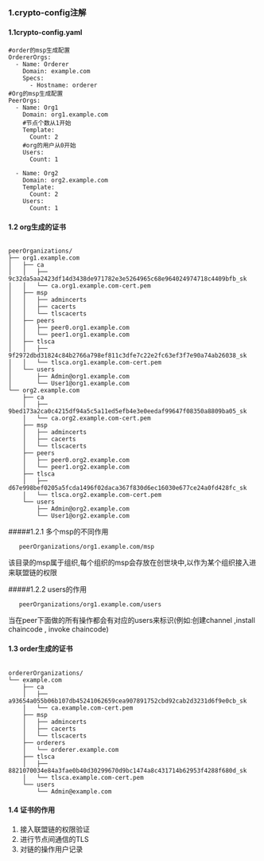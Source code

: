 ### 1.crypto-config注解

#### 1.1crypto-config.yaml

``````shell
#order的msp生成配置
OrdererOrgs:
  - Name: Orderer 
    Domain: example.com
    Specs:
      - Hostname: orderer
#Org的msp生成配置
PeerOrgs:
  - Name: Org1
    Domain: org1.example.com
    #节点个数从1开始
    Template:
      Count: 2
    #org的用户从0开始
    Users:
      Count: 1

  - Name: Org2
    Domain: org2.example.com
    Template:
      Count: 2
    Users:
      Count: 1

``````

#### 1.2 org生成的证书

``````shell

peerOrganizations/
├── org1.example.com
│   ├── ca
│   │   ├── 9c32da5aa2423df14d3438de971782e3e5264965c68e964024974718c4409bfb_sk
│   │   └── ca.org1.example.com-cert.pem
│   ├── msp
│   │   ├── admincerts
│   │   ├── cacerts
│   │   └── tlscacerts
│   ├── peers
│   │   ├── peer0.org1.example.com
│   │   └── peer1.org1.example.com
│   ├── tlsca
│   │   ├── 9f2972dbd31824c84b2766a798ef811c3dfe7c22e2fc63ef3f7e90a74ab26038_sk
│   │   └── tlsca.org1.example.com-cert.pem
│   └── users
│       ├── Admin@org1.example.com
│       └── User1@org1.example.com
└── org2.example.com
    ├── ca
    │   ├── 9bed173a2ca0c4215df94a5c5a11ed5efb4e3e0eedaf99647f08350a8809ba05_sk
    │   └── ca.org2.example.com-cert.pem
    ├── msp
    │   ├── admincerts
    │   ├── cacerts
    │   └── tlscacerts
    ├── peers
    │   ├── peer0.org2.example.com
    │   └── peer1.org2.example.com
    ├── tlsca
    │   ├── d67e998bef0205a5fcda1496f02daca367f830d6ec16030e677ce24a0fd428fc_sk
    │   └── tlsca.org2.example.com-cert.pem
    └── users
        ├── Admin@org2.example.com
        └── User1@org2.example.com

``````

#####1.2.1 多个msp的不同作用

`````shell
   peerOrganizations/org1.example.com/msp
`````
该目录的msp属于组织,每个组织的msp会存放在创世块中,以作为某个组织接入进来联盟链的权限

#####1.2.2 users的作用
`````shell
   peerOrganizations/org1.example.com/users
`````
当在peer下面做的所有操作都会有对应的users来标识(例如:创建channel ,install chaincode , invoke chaincode)

#### 1.3 order生成的证书

``````shell

ordererOrganizations/
└── example.com
    ├── ca
    │   ├── a93654a055b06b107db45241062659cea907891752cbd92cab2d3231d6f9e0cb_sk
    │   └── ca.example.com-cert.pem
    ├── msp
    │   ├── admincerts
    │   ├── cacerts
    │   └── tlscacerts
    ├── orderers
    │   └── orderer.example.com
    ├── tlsca
    │   ├── 8821070034e84a3fae0b40d30299670d9bc1474a8c431714b62953f4288f680d_sk
    │   └── tlsca.example.com-cert.pem
    └── users
        └── Admin@example.com
``````

#### 1.4 证书的作用

1. 接入联盟链的权限验证
2. 进行节点间通信的TLS
3. 对链的操作用户记录
